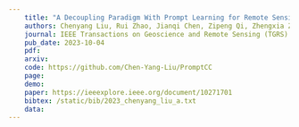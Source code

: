 ```yaml
---
    title: "A Decoupling Paradigm With Prompt Learning for Remote Sensing Image Change Captioning"
    authors: Chenyang Liu, Rui Zhao, Jianqi Chen, Zipeng Qi, Zhengxia Zou and  **Zhenwei Shi**
    journal: IEEE Transactions on Geoscience and Remote Sensing (TGRS)
    pub_date: 2023-10-04
    pdf: 
    arxiv: 
    code: https://github.com/Chen-Yang-Liu/PromptCC
    page: 
    demo: 
    paper: https://ieeexplore.ieee.org/document/10271701
    bibtex: /static/bib/2023_chenyang_liu_a.txt
    data:
---
```

    